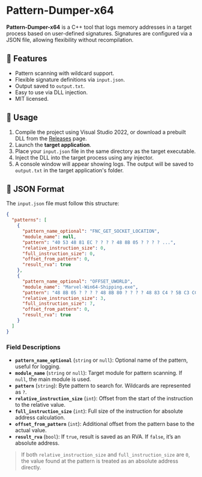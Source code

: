 # Pattern-Dumper-x64

**Pattern-Dumper-x64** is a C++ tool that logs memory addresses in a target process based on user-defined signatures. Signatures are configured via a JSON file, allowing flexibility without recompilation.

## 🔧 Features

- Pattern scanning with wildcard support.
- Flexible signature definitions via `input.json`.
- Output saved to `output.txt`.
- Easy to use via DLL injection.
- MIT licensed.

## 🚀 Usage

1. Compile the project using Visual Studio 2022, or download a prebuilt DLL from the [Releases](https://github.com/BottomLighOn/Pattern-Dumper-x64/releases) page.
2. Launch the **target application**.
3. Place your `input.json` file in the same directory as the target executable.
4. Inject the DLL into the target process using any injector.
5. A console window will appear showing logs. The output will be saved to `output.txt` in the target application's folder.

## 📘 JSON Format

The `input.json` file must follow this structure:

```json
{
  "patterns": [
    {
      "pattern_name_optional": "FNC_GET_SOCKET_LOCATION",
      "module_name": null,
      "pattern": "40 53 48 81 EC ? ? ? ? 48 8B 05 ? ? ? ? ...",
      "relative_instruction_size": 0,
      "full_instruction_size": 0,
      "offset_from_pattern": 0,
      "result_rva": true
    },
    {
      "pattern_name_optional": "OFFSET_UWORLD",
      "module_name": "Marvel-Win64-Shipping.exe",
      "pattern": "48 8B 05 ? ? ? ? 48 8B 80 ? ? ? ? 48 83 C4 ? 5B C3 CC CC CC CC CC 48 89 5C 24",
      "relative_instruction_size": 3,
      "full_instruction_size": 7,
      "offset_from_pattern": 0,
      "result_rva": true
    }
  ]
}
```
### Field Descriptions

- **`pattern_name_optional`** (`string` or `null`): Optional name of the pattern, useful for logging.
- **`module_name`** (`string` or `null`): Target module for pattern scanning. If `null`, the main module is used.
- **`pattern`** (`string`): Byte pattern to search for. Wildcards are represented as `?`.
- **`relative_instruction_size`** (`int`): Offset from the start of the instruction to the relative value.
- **`full_instruction_size`** (`int`): Full size of the instruction for absolute address calculation.
- **`offset_from_pattern`** (`int`): Additional offset from the pattern base to the actual value.
- **`result_rva`** (`bool`): If `true`, result is saved as an RVA. If `false`, it’s an absolute address.

> If both `relative_instruction_size` and `full_instruction_size` are `0`, the value found at the pattern is treated as an absolute address directly.

